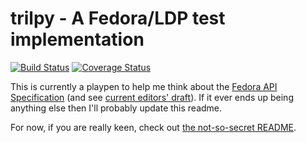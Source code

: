 # trilpy - A Fedora/LDP test implementation

[![Build Status](https://travis-ci.org/zimeon/trilpy.svg?branch=master)](https://travis-ci.org/zimeon/trilpy)
[![Coverage Status](https://coveralls.io/repos/github/zimeon/trilpy/badge.svg?branch=master)](https://coveralls.io/github/zimeon/trilpy?branch=master)

This is currently a playpen to help me think about the [Fedora API Specification](https://github.com/fcrepo/fcrepo-specification) (and see [current editors' draft](https://fcrepo.github.io/fcrepo-specification/)). If it ever ends up being anything else then I'll probably update this readme.

For now, if you are really keen, check out [the not-so-secret README](README_secret.md).
